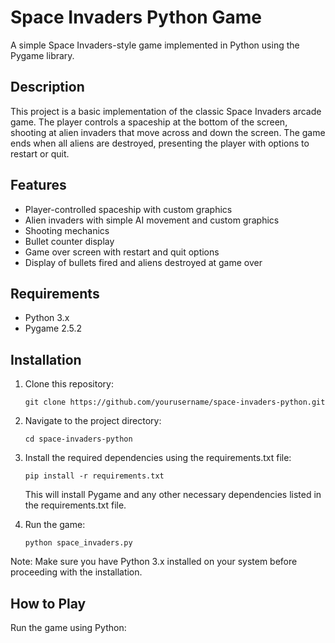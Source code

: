 # Space Invaders Python Game

A simple Space Invaders-style game implemented in Python using the Pygame library.

## Description

This project is a basic implementation of the classic Space Invaders arcade game. The player controls a spaceship at the bottom of the screen, shooting at alien invaders that move across and down the screen. The game ends when all aliens are destroyed, presenting the player with options to restart or quit.

## Features

- Player-controlled spaceship with custom graphics
- Alien invaders with simple AI movement and custom graphics
- Shooting mechanics
- Bullet counter display
- Game over screen with restart and quit options
- Display of bullets fired and aliens destroyed at game over

## Requirements

- Python 3.x
- Pygame 2.5.2

## Installation

1. Clone this repository:
   ```
   git clone https://github.com/yourusername/space-invaders-python.git
   ```

2. Navigate to the project directory:
   ```
   cd space-invaders-python
   ```

3. Install the required dependencies using the requirements.txt file:
   ```
   pip install -r requirements.txt
   ```

   This will install Pygame and any other necessary dependencies listed in the requirements.txt file.

4. Run the game:
   ```
   python space_invaders.py
   ```

Note: Make sure you have Python 3.x installed on your system before proceeding with the installation.

## How to Play

Run the game using Python:
